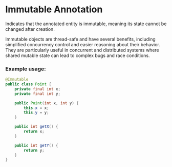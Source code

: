 # Immutable Annotation

Indicates that the annotated entity is immutable, meaning its state cannot be changed after creation.

Immutable objects are thread-safe and have several benefits, including simplified concurrency control and easier reasoning about their behavior. They are particularly useful in concurrent and distributed systems where shared mutable state can lead to complex bugs and race conditions.

### Example usage:

```java
@Immutable
public class Point {
    private final int x;
    private final int y;

    public Point(int x, int y) {
        this.x = x;
        this.y = y;
    }

    public int getX() {
        return x;
    }

    public int getY() {
        return y;
    }
}
```